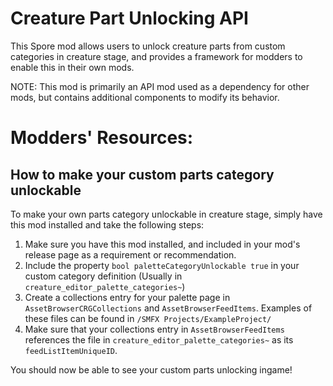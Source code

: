# Creature Part Unlocking API

This Spore mod allows users to unlock creature parts from custom categories in creature stage, and provides a framework for modders to enable this in their own mods.

NOTE: This mod is primarily an API mod used as a dependency for other mods, but contains additional components to modify its behavior.

# Modders' Resources:
## How to make your custom parts category unlockable

To make your own parts category unlockable in creature stage, simply have this mod installed and take the following steps:

1. Make sure you have this mod installed, and included in your mod's release page as a requirement or recommendation.
2. Include the property `bool paletteCategoryUnlockable true` in your custom category definition (Usually in `creature_editor_palette_categories~`)
3. Create a collections entry for your palette page in `AssetBrowserCRGCollections` and `AssetBrowserFeedItems`. Examples of these files can be found in `/SMFX Projects/ExampleProject/`
4. Make sure that your collections entry in `AssetBrowserFeedItems` references the file in `creature_editor_palette_categories~` as its `feedListItemUniqueID`.

You should now be able to see your custom parts unlocking ingame!
